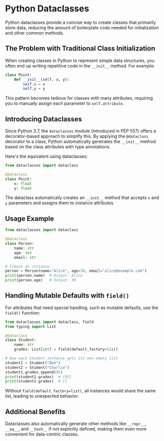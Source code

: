 # Python Dataclasses

Python dataclasses provide a concise way to create classes that primarily store data, reducing the amount of boilerplate code needed for initialization and other common methods.

## The Problem with Traditional Class Initialization

When creating classes in Python to represent simple data structures, you often end up writing repetitive code in the `__init__` method. For example:

```python
class Point:
    def __init__(self, x, y):
        self.x = x
        self.y = y
```

This pattern becomes tedious for classes with many attributes, requiring you to manually assign each parameter to `self.attribute`.

## Introducing Dataclasses

Since Python 3.7, the `dataclasses` module (introduced in PEP 557) offers a decorator-based approach to simplify this. By applying the `@dataclass` decorator to a class, Python automatically generates the `__init__` method based on the class attributes with type annotations.

Here's the equivalent using dataclasses:

```python
from dataclasses import dataclass

@dataclass
class Point:
    x: float
    y: float
```

The dataclass automatically creates an `__init__` method that accepts `x` and `y` parameters and assigns them to instance attributes.

## Usage Example

```python
from dataclasses import dataclass

@dataclass
class Person:
    name: str
    age: int
    email: str

# Create an instance
person = Person(name="Alice", age=30, email="alice@example.com")
print(person.name)  # Output: Alice
print(person.age)   # Output: 30
```

## Handling Mutable Defaults with `field()`

For attributes that need special handling, such as mutable defaults, use the `field()` function:

```python
from dataclasses import dataclass, field
from typing import List

@dataclass
class Student:
    name: str
    grades: List[int] = field(default_factory=list)

# Now each Student instance gets its own empty list
student1 = Student("Bob")
student2 = Student("Charlie")
student1.grades.append(95)
print(student1.grades)  # [95]
print(student2.grades)  # []
```

Without `field(default_factory=list)`, all instances would share the same list, leading to unexpected behavior.

## Additional Benefits

Dataclasses also automatically generate other methods like `__repr__`, `__eq__`, and `__hash__` if not explicitly defined, making them even more convenient for data-centric classes.